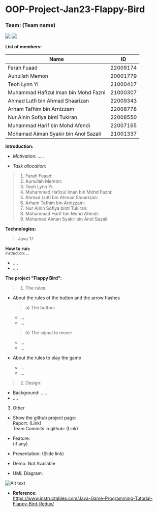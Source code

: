 # OOP-Project-Jan23-Flappy-Bird
### Team: (Team name)
![](https://img.shields.io/badge/java-17-blue)
![](https://img.shields.io/badge/game-FlappyBird-brightgreen)

**List of members:**  

|      Name      |      ID       |
| -------------- | ------------- |
|   Farah Fuaad  |    22009174   |
| Aunullah Memon |    20001779   |
|  Teoh Lynn Yi  |    21000417   |
|Muhammad Hafizul Iman bin Mohd Fazni  |    21000307   |
|   Ahmad Lutfi bin Ahmad Shaarizan  |    22009343   |
|  Arham Tafhim bin Arnizzam |    22008778   |
|  Nur Ainin Sofiya binti Tukiran  |    22008550   |
| Muhammad Harif bin Mohd Afendi |    22007165   |
|  Mohamad Aiman Syakir bin Anol Sazali   | 21001337 |


**Introduction:**
* *Motivation: .....*  


* *Task allocation:*
>1. Farah Fuaad: 
>2. Aunullah Memon:   
>3. Teoh Lynn Yi: 
>4. Muhammad Hafizul Iman bin Mohd Fazni: 
>5. Ahmad Lutfi bin Ahmad Shaarizan:
>6. Arham Tafhim bin Arnizzam: 
>7. Nur Ainin Sofiya binti Tukiran:
>8. Muhammad Harif bin Mohd Afendi: 
>9. Mohamad Aiman Syakir bin Anol Sazali: 


**Technologies:**
> Java 17  
>   
> 

**How to run:**  
<sub> Instruction: ...</sub>
- ....
- ....

**The project "Flappy Bird":**
> 1. The rules:
- About the rules of the button and the arrow flashes
  > a) The button:
    + ...
    + ...

  > b) The signal to move:
    + ...
    + ...
- About the rules to play the game
    + ...
    + ...
> 2. Design:
- Background: .....
- ....  
3. Other
* Show the github project page:  
Report: (Link)  
Team Commits in github: (Link)  
* Feature:  
  (if any)
* Presentation: (Slide link)

* Demo:
Not Available


* UML Diagram:  
<img title="a title" alt="Alt text" src="https://user-images.githubusercontent.com/71580075/223759005-2a61f2bf-4b4c-4520-864d-01aebbe97447.png">

* **Reference:**  
https://www.instructables.com/Java-Game-Programming-Tutorial-Flappy-Bird-Redux/


